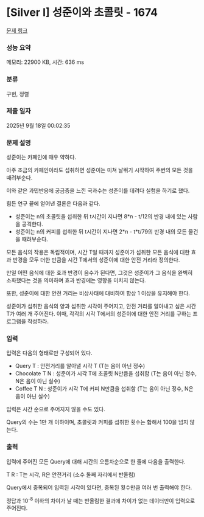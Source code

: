 # [Silver I] 성준이와 초콜릿 - 1674 

[문제 링크](https://www.acmicpc.net/problem/1674) 

### 성능 요약

메모리: 22900 KB, 시간: 636 ms

### 분류

구현, 정렬

### 제출 일자

2025년 9월 18일 00:02:35

### 문제 설명

<p>성준이는 카페인에 매우 약하다.</p>

<p>아주 조금의 카페인이라도 섭취하면 성준이는 미쳐 날뛰기 시작하여 주변의 모든 것을 때려부순다.</p>

<p>이와 같은 과민반응에 궁금증을 느낀 국과수는 성준이를 데려다 실험을 하기로 했다.</p>

<p>힘든 연구 끝에 얻어낸 결론은 다음과 같다.</p>

<ul>
	<li>성준이는 n의 초콜릿을 섭취한 뒤 t시간이 지나면 8*n - t/12의 반경 내에 있는 사람을 공격한다.</li>
	<li>성준이는 n의 커피를 섭취한 뒤 t시간이 지나면 2*n - t*t/79의 반경 내의 모든 물건을 때려부순다.</li>
</ul>

<p>모든 음식의 작용은 독립적이며, 시간 T일 때까지 성준이가 섭취한 모든 음식에 대한 효과 반경을 모두 더한 만큼을 시간 T에서의 성준이에 대한 안전 거리라 정의한다.</p>

<p>만일 어떤 음식에 대한 효과 반경이 음수가 된다면, 그것은 성준이가 그 음식을 완벽히 소화했다는 것을 의미하며 효과 반경에는 영향을 미치지 않는다.</p>

<p>또한, 성준이에 대한 안전 거리는 비상사태에 대비하여 항상 1 이상을 유지해야 한다.</p>

<p>성준이가 섭취한 음식의 양과 섭취한 시각이 주어지고, 안전 거리를 알아내고 싶은 시간 T가 여러 개 주어진다. 이때, 각각의 시각 T에서의 성준이에 대한 안전 거리를 구하는 프로그램을 작성하라.</p>

### 입력 

 <p>입력은 다음의 형태로만 구성되어 있다.</p>

<ul>
	<li>Query T : 안전거리를 알아낼 시각 T (T는 음이 아닌 정수)</li>
	<li>Chocolate T N : 성준이가 시각 T에 초콜릿 N만큼을 섭취함 (T는 음이 아닌 정수, N은 음이 아닌 실수)</li>
	<li>Coffee T N : 성준이가 시각 T에 커피 N만큼을 섭취함 (T는 음이 아닌 정수, N은 음이 아닌 실수)</li>
</ul>

<p>입력은 시간 순으로 주어지지 않을 수도 있다.</p>

<p>Query의 수는 1만 개 이하이며, 초콜릿과 커피를 섭취한 횟수는 합해서 100을 넘지 않는다.</p>

### 출력 

 <p>입력에 주어진 모든 Query에 대해 시간의 오름차순으로 한 줄에 다음을 출력한다.</p>

<p>T R : T는 시각, R은 안전거리 (소수 둘째 자리에서 반올림)</p>

<p>Query에서 중복되어 입력된 시각이 있다면, 중복된 횟수만큼 여러 번 출력해야 한다.</p>

<p>정답과 10<sup>-8</sup> 이하의 차이가 날 때는 반올림한 결과에 차이가 없는 데이터만이 입력으로 주어진다.</p>

